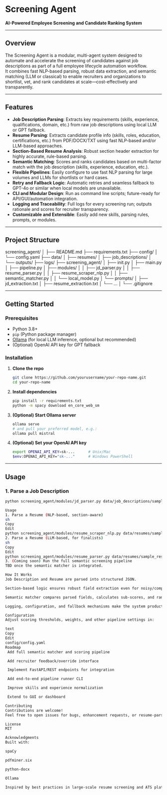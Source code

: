 # Screening Agent

**AI-Powered Employee Screening and Candidate Ranking System**

---

## Overview

The Screening Agent is a modular, multi-agent system designed to automate and accelerate the screening of candidates against job descriptions as part of a full employee lifecycle automation workflow.  
It combines fast NLP-based parsing, robust data extraction, and semantic matching (LLM or classical) to enable recruiters and organizations to shortlist, vet, and rank candidates at scale—cost-effectively and transparently.

---

## Features

- **Job Description Parsing**: Extracts key requirements (skills, experience, qualifications, domain, etc.) from raw job descriptions using local LLM or GPT fallback.
- **Resume Parsing**: Extracts candidate profile info (skills, roles, education, certifications, etc.) from PDF/DOCX/TXT using fast NLP-based and/or LLM-based approaches.
- **Section-Based Resume Analysis**: Robust section header extraction for highly accurate, rule-based parsing.
- **Semantic Matching**: Scores and ranks candidates based on multi-factor match with the job description (skills, experience, education, etc.).
- **Flexible Pipelines**: Easily configure to use fast NLP parsing for large volumes and LLMs for shortlists or hard cases.
- **Retry and Fallback Logic**: Automatic retries and seamless fallback to GPT-4o or similar when local models are unavailable.
- **CLI and Modular Design**: Run as command line scripts; future-ready for API/GUI/automation integration.
- **Logging and Traceability**: Full logs for every screening run; outputs rationale and scores for recruiter transparency.
- **Customizable and Extensible**: Easily add new skills, parsing rules, prompts, or modules.

---

## Project Structure

screening_agent/
│
├── README.md
├── requirements.txt
├── config/
│ └── config.yaml
├── data/
│ ├── resumes/
│ ├── job_descriptions/
│ └── outputs/
├── logs/
├── screening_agent/
│ ├── init.py
│ ├── main.py
│ ├── pipeline.py
│ ├── modules/
│ │ ├── jd_parser.py
│ │ ├── resume_parser.py
│ │ ├── resume_scraper_nlp.py
│ │ ├── semantic_matcher.py
│ │ └── local_model.py
│ └── prompts/
│ ├── jd_extraction.txt
│ ├── resume_extraction.txt
│ └── ...
│
└── .gitignore


---

## Getting Started

### Prerequisites

- Python 3.8+
- `pip` (Python package manager)
- [Ollama](https://ollama.com/) (for local LLM inference, optional but recommended)
- (Optional) OpenAI API key for GPT fallback

### Installation

1. **Clone the repo**
    ```sh
    git clone https://github.com/yourusername/your-repo-name.git
    cd your-repo-name
    ```

2. **Install dependencies**
    ```sh
    pip install -r requirements.txt
    python -m spacy download en_core_web_sm
    ```

3. **(Optional) Start Ollama server**
    ```sh
    ollama serve
    # and pull your preferred model, e.g.:
    ollama pull mistral
    ```

4. **(Optional) Set your OpenAI API key**
    ```sh
    export OPENAI_API_KEY=sk-...      # Unix/Mac
    $env:OPENAI_API_KEY="sk-..."      # Windows PowerShell
    ```

---

## Usage

### **1. Parse a Job Description**
```sh
python screening_agent/modules/jd_parser.py data/job_descriptions/sample_jd.txt

Usage
1. Parse a Resume (NLP-based, section-aware)
sh
Copy
Edit
python screening_agent/modules/resume_scraper_nlp.py data/resumes/sample_resume.pdf
2. Parse a Resume (LLM-based, for finalists)
sh
Copy
Edit
python screening_agent/modules/resume_parser.py data/resumes/sample_resume.txt
3. (Coming soon) Run the full semantic screening pipeline
TBD once the semantic matcher is integrated.

How It Works
Job Description and Resume are parsed into structured JSON.

Section-based logic ensures robust field extraction even for noisy/complex resumes.

Semantic matcher compares parsed fields, calculates sub-scores, and ranks candidates.

Logging, configuration, and fallback mechanisms make the system production-ready.

Configuration
Adjust scoring thresholds, weights, and other pipeline settings in:

text
Copy
Edit
config/config.yaml
Roadmap
 Add full semantic matcher and scoring pipeline

 Add recruiter feedback/override interface

 Implement FastAPI/REST endpoints for integration

 Add end-to-end pipeline runner CLI

 Improve skills and experience normalization

 Extend to GUI or dashboard

Contributing
Contributions are welcome!
Feel free to open issues for bugs, enhancement requests, or resume-parsing edge cases, and submit PRs.

License
MIT

Acknowledgments
Built with:

spaCy

pdfminer.six

python-docx

Ollama

Inspired by best practices in large-scale resume screening and ATS platforms.








